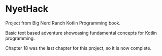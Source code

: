 # NyetHack
Project from Big Nerd Ranch Kotlin Programming book.

Basic text based adventure showcasing fundamental concepts for Kotlin programming.

Chapter 18 was the last chapter for this project, so it is now complete.
